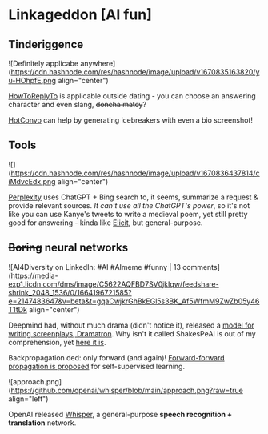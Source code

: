 # Linkageddon [AI fun]

## Tinderiggence

![Definitely applicabe anywhere](https://cdn.hashnode.com/res/hashnode/image/upload/v1670835163820/yu-HOhpfE.png align="center")

[HowToReplyTo](https://howtoreplyto.com/dashboard) is applicable outside dating - you can choose an answering character and even slang, <s>doncha matey</s>?

[HotConvo](https://hotconvo.art/) can help by generating icebreakers with even a bio screenshot!

## Tools

![](https://cdn.hashnode.com/res/hashnode/image/upload/v1670836437814/ciMdvcEdx.png align="center")

[Perplexity](https://www.perplexity.ai/) uses ChatGPT + Bing search to, it seems, summarize a request & provide relevant sources. *It can't use all the ChatGPT's power*, so it's not like you can use Kanye's tweets to write a medieval poem, yet still pretty good for answering - kinda like [Elicit](https://elicit.org), but general-purpose.

## <s>Boring</s> neural networks

![AI4Diversity on LinkedIn: #AI #AImeme #funny | 13 comments](https://media-exp1.licdn.com/dms/image/C5622AQFBD7SV0jkIqw/feedshare-shrink_2048_1536/0/1664196721585?e=2147483647&v=beta&t=gqaCwjkrGhBkEGl5s3BK_Af5WfmM9ZwZb05y46T1tDk align="center")

Deepmind had, without much drama (didn't notice it), released a [model for writing screenplays, Dramatron](https://www.deepmind.com/publications/co-writing-screenplays-and-theatre-scripts-with-language-models-an-evaluation-by-industry-professionals). Why isn't it called ShakesPeAI is out of my comprehension, yet [here it is](https://github.com/deepmind/dramatron).

Backpropagation ded: only forward (and again)! [Forward-forward propagation is proposed](https://twitter.com/martin_gorner/status/1599755684941557761) for self-supervised learning.

![approach.png](https://github.com/openai/whisper/blob/main/approach.png?raw=true align="left")

OpenAI released [Whisper](https://github.com/openai/whisper), a general-purpose **speech recognition + translation** network.
